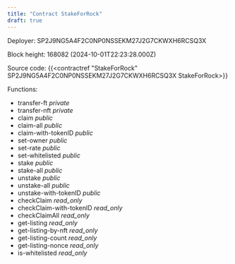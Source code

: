 ```yaml
---
title: "Contract StakeForRock"
draft: true
---
```

Deployer: SP2J9NG5A4F2C0NP0NSSEKM27J2G7CKWXH6RCSQ3X


 



Block height: 168082 (2024-10-01T22:23:28.000Z)

Source code: {{<contractref "StakeForRock" SP2J9NG5A4F2C0NP0NSSEKM27J2G7CKWXH6RCSQ3X StakeForRock>}}

Functions:

* transfer-ft _private_
* transfer-nft _private_
* claim _public_
* claim-all _public_
* claim-with-tokenID _public_
* set-owner _public_
* set-rate _public_
* set-whitelisted _public_
* stake _public_
* stake-all _public_
* unstake _public_
* unstake-all _public_
* unstake-with-tokenID _public_
* checkClaim _read_only_
* checkClaim-with-tokenID _read_only_
* checkClaimAll _read_only_
* get-listing _read_only_
* get-listing-by-nft _read_only_
* get-listing-count _read_only_
* get-listing-nonce _read_only_
* is-whitelisted _read_only_
